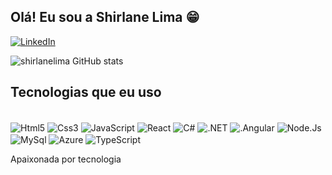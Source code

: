 ## Olá! Eu sou a Shirlane Lima 😁

[![LinkedIn](https://img.shields.io/badge/LinkedIn-0077B5?style=for-the-badge&logo=linkedin&logoColor=white)](https://www.linkedin.com/in/shirlane-lima)


![shirlanelima GitHub stats](https://github-readme-stats.vercel.app/api?username=shirlanelima&show_icons=true&theme=radical)



## Tecnologias que eu uso

<div style="display: inline_block"><br/>
<img align="center" alt="Html5" src="https://img.shields.io/badge/HTML-239120?style=for-the-badge&logo=html5&logoColor=white"/>
<img align="center" alt="Css3" src="https://img.shields.io/badge/CSS-239120?&style=for-the-badge&logo=css3&logoColor=white"/>
<img align="center" alt="JavaScript" src="https://img.shields.io/badge/JavaScript-F7DF1E?style=for-the-badge&logo=javascript&logoColor=black"/>
<img align="center" alt="React" src="https://img.shields.io/badge/React-20232A?style=for-the-badge&logo=react&logoColor=61DAFB"/> 
<img align="center" alt="C#" src="https://img.shields.io/badge/C%23-239120?style=for-the-badge&logo=c-sharp&logoColor=white"/> 
<img align="center" alt=".NET" src="https://img.shields.io/badge/.NET-5C2D91?style=for-the-badge&logo=.net&logoColor=white"/> 
<img align="center" alt=".Angular" src="https://img.shields.io/badge/Angular-DD0031?style=for-the-badge&logo=angular&logoColor=white"/> 
<img align="center" alt="Node.Js" src="https://img.shields.io/badge/Node.js-43853D?style=for-the-badge&logo=node.js&logoColor=white"/> 
<img align="center" alt="MySql" src="https://img.shields.io/badge/MySQL-00000F?style=for-the-badge&logo=mysql&logoColor=white"/> 
<img align="center" alt="Azure" src="https://img.shields.io/badge/Microsoft_Azure-0089D6?style=for-the-badge&logo=microsoft-azure&logoColor=white"/> 
<img align="center" alt="TypeScript" src="https://img.shields.io/badge/TypeScript-007ACC?style=for-the-badge&logo=typescript&logoColor=white"/> 
 
                                 
                                 
 
                                 
 
Apaixonada por tecnologia

